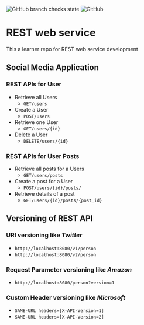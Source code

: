 ![GitHub branch checks state](https://img.shields.io/github/checks-status/abhishekmaity/rest-web-services/learner)
![GitHub](https://img.shields.io/github/license/abhishekmaity/rest-web-services)

# REST web service

This a learner repo for REST web service development

## Social Media Application

### REST APIs for **User**
 - Retrieve all Users
   - <code>GET/users</code>
 - Create a User
   - <code>POST/users</code>
 - Retrieve one User
   - <code>GET/users/{id}</code>
 - Delete a User
   - <code>DELETE/users/{id}</code>

### REST APIs for **User Posts**
 - Retrieve all posts for a Users
   - <code>GET/users/posts</code>
 - Create a post for a User
   - <code>POST/users/{id}/posts/</code>
 - Retrieve details of a post
   - <code>GET/users/{id}/posts/{post_id}</code>

## Versioning of REST API

### URI versioning like *Twitter*
- <code>http://localhost:8080/v1/person</code>
- <code>http://localhost:8080/v2/person</code>

### Request Parameter versioning like *Amazon*
- <code>http://localhost:8080/person?version=1</code>

### Custom Header versioning like *Microsoft*
- <code>SAME-URL headers=[X-API-Version=1]</code>
- <code>SAME-URL headers=[X-API-Version=2]</code>
